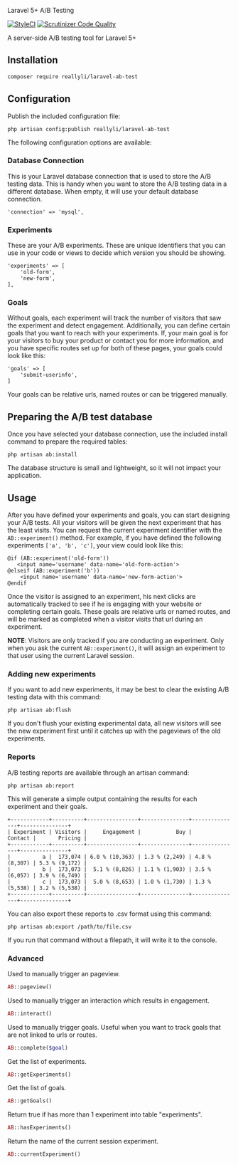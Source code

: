 Laravel 5+ A/B Testing

[![StyleCI](https://github.styleci.io/repos/140167250/shield?branch=master)](https://github.styleci.io/repos/140167250)
[![Scrutinizer Code Quality](https://scrutinizer-ci.com/g/reallyli/laravel-ab-test/badges/quality-score.png?b=master)](https://scrutinizer-ci.com/g/reallyli/laravel-ab-test/?branch=master)

A server-side A/B testing tool for Laravel 5+

## Installation

``` bash
composer require reallyli/laravel-ab-test
```

## Configuration

Publish the included configuration file:

    php artisan config:publish reallyli/laravel-ab-test

The following configuration options are available:

### Database Connection

This is your Laravel database connection that is used to store the A/B testing data. This is handy when you want to store the A/B testing data in a different database. When empty, it will use your default database connection.

    'connection' => 'mysql',

### Experiments

These are your A/B experiments. These are unique identifiers that you can use in your code or views to decide which version you should be showing.

    'experiments' => [
        'old-form',
        'new-form',
    ],

### Goals

Without goals, each experiment will track the number of visitors that saw the experiment and detect engagement. Additionally, you can define certain goals that you want to reach with your experiments. If, your main goal is for your visitors to buy your product or contact you for more information, and you have specific routes set up for both of these pages, your goals could look like this:

    'goals' => [
        'submit-userinfo',
    ]

Your goals can be relative urls, named routes or can be triggered manually.

## Preparing the A/B test database

Once you have selected your database connection, use the included install command to prepare the required tables:

    php artisan ab:install

The database structure is small and lightweight, so it will not impact your application.

## Usage

After you have defined your experiments and goals, you can start designing your A/B tests. All your visitors will be given the next experiment that has the least visits. You can request the current experiment identifier with the `AB::experiment()` method. For example, if you have defined the following experiments `['a', 'b', 'c']`, your view could look like this:

    @if (AB::experiment('old-form'))
       <input name='username' data-name='old-form-action'>
    @elseif (AB::experiment('b'))
        <input name='username' data-name='new-form-action'>
    @endif

Once the visitor is assigned to an experiment, his next clicks are automatically tracked to see if he is engaging with your website or completing certain goals. These goals are relative urls or named routes, and will be marked as completed when a visitor visits that url during an experiment.

**NOTE**: Visitors are only tracked if you are conducting an experiment. Only when you ask the current `AB::experiment()`, it will assign an experiment to that user using the current Laravel session.

### Adding new experiments

If you want to add new experiments, it may be best to clear the existing A/B testing data with this command:

    php artisan ab:flush

If you don't flush your existing experimental data, all new visitors will see the new experiment first until it catches up with the pageviews of the old experiments.

### Reports

A/B testing reports are available through an artisan command:

    php artisan ab:report

This will generate a simple output containing the results for each experiment and their goals.

    +------------+----------+----------------+---------------+---------------+---------------+
    | Experiment | Visitors |     Engagement |           Buy |       Contact |       Pricing |
    +------------+----------+----------------+---------------+---------------+---------------+
    |          a |  173,074 | 6.0 % (10,363) | 1.3 % (2,249) | 4.8 % (8,307) | 5.3 % (9,172) |
    |          b |  173,073 |  5.1 % (8,826) | 1.1 % (1,903) | 3.5 % (6,057) | 3.9 % (6,749) |
    |          c |  173,073 |  5.0 % (8,653) | 1.0 % (1,730) | 1.3 % (5,538) | 3.2 % (5,538) |
    +------------+----------+----------------+---------------+---------------+---------------+

You can also export these reports to .csv format using this command:

    php artisan ab:export /path/to/file.csv

If you run that command without a filepath, it will write it to the console.

### Advanced

Used to manually trigger an pageview.

```php
AB::pageview()
```

Used to manually trigger an interaction which results in engagement.

```php
AB::interact()
```


Used to manually trigger goals. Useful when you want to track goals that are not linked to urls or routes.

```php
AB::complete($goal)
```

Get the list of experiments.

```php
AB::getExperiments()
```

Get the list of goals.

```php
AB::getGoals()
```

Return true if has more than 1 experiment into table "experiments".

```php
AB::hasExperiments()
```

Return the name of the current session experiment.

```php
AB::currentExperiment()
```
